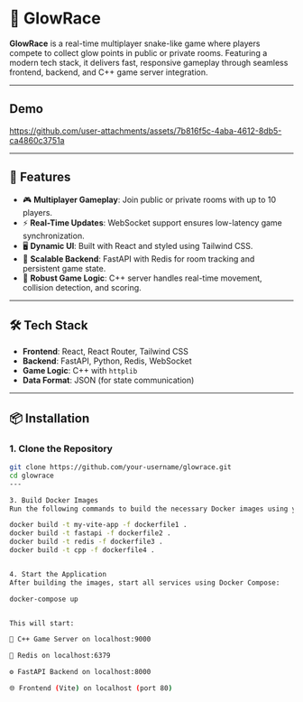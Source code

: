 # 🌟 GlowRace

**GlowRace** is a real-time multiplayer snake-like game where players compete to collect glow points in public or private rooms. Featuring a modern tech stack, it delivers fast, responsive gameplay through seamless frontend, backend, and C++ game server integration.

---
## Demo


https://github.com/user-attachments/assets/7b816f5c-4aba-4612-8db5-ca4860c3751a

---
## 🚀 Features

- 🎮 **Multiplayer Gameplay**: Join public or private rooms with up to 10 players.
- ⚡ **Real-Time Updates**: WebSocket support ensures low-latency game synchronization.
- 🖥️ **Dynamic UI**: Built with React and styled using Tailwind CSS.
- 🧠 **Scalable Backend**: FastAPI with Redis for room tracking and persistent game state.
- 🔄 **Robust Game Logic**: C++ server handles real-time movement, collision detection, and scoring.

---

## 🛠️ Tech Stack

- **Frontend**: React, React Router, Tailwind CSS  
- **Backend**: FastAPI, Python, Redis, WebSocket  
- **Game Logic**: C++ with `httplib`  
- **Data Format**: JSON (for state communication)

---

## 📦 Installation

### 1. Clone the Repository

```bash
git clone https://github.com/your-username/glowrace.git
cd glowrace
---

3. Build Docker Images
Run the following commands to build the necessary Docker images using your custom Dockerfiles:

docker build -t my-vite-app -f dockerfile1 .
docker build -t fastapi -f dockerfile2 .
docker build -t redis -f dockerfile3 .
docker build -t cpp -f dockerfile4 .


4. Start the Application
After building the images, start all services using Docker Compose:

docker-compose up


This will start:

🐍 C++ Game Server on localhost:9000

🧠 Redis on localhost:6379

⚙️ FastAPI Backend on localhost:8000

🌐 Frontend (Vite) on localhost (port 80)
